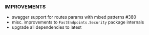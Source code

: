 ### IMPROVEMENTS
- swagger support for routes params with mixed patterns #380
- misc. improvements to `FastEndpoints.Security` package internals
- upgrade all dependencies to latest